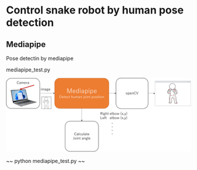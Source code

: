 # Control snake robot by human pose detection

## Mediapipe
Pose detectin by mediapipe

mediapipe_test.py

<img src="img/mediapipe.png" width=720>

~~
python mediapipe_test.py
~~
